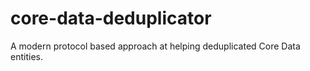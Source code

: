 # core-data-deduplicator
A modern protocol based approach at helping deduplicated Core Data entities.
